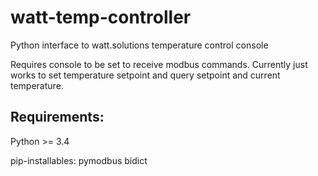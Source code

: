 # watt-temp-controller
Python interface to watt.solutions temperature control console

Requires console to be set to receive modbus commands. Currently just works to set temperature setpoint and query setpoint and current temperature.

## Requirements:
Python >= 3.4

pip-installables:
pymodbus
bidict
